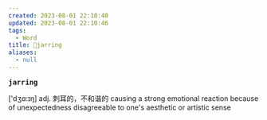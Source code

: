 ```yaml
---
created: 2023-08-01 22:10:40
updated: 2023-08-01 22:10:46
tags:
  - Word
title: 📖jarring
aliases:
  - null
---
```


<pre><strong>jarring</strong></pre>
['dʒɑ:ɪŋ]
adj. 刺⽿的，不和谐的
causing a strong emotional reaction because of unexpectedness 
disagreeable to one's aesthetic or artistic sense